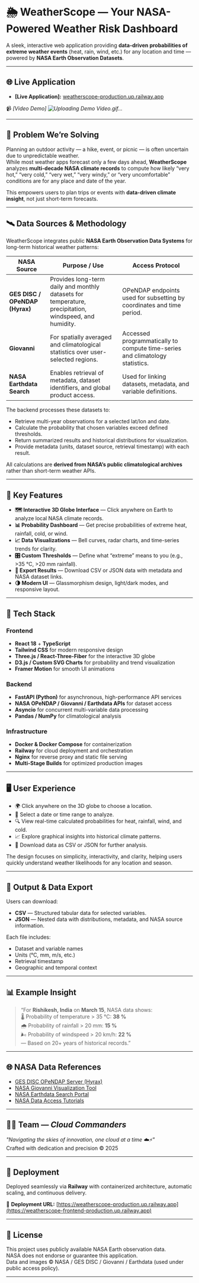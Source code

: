 # 🌦️ WeatherScope — Your NASA-Powered Weather Risk Dashboard

A sleek, interactive web application providing **data-driven probabilities of extreme weather events** (heat, rain, wind, etc.) for any location and time — powered by **NASA Earth Observation Datasets**.

---

## 🌐 Live Application

- **[Live Application]:** [weatherscope-production.up.railway.app](https://weatherscope-frontend-production.up.railway.app)  

📹 *[Video Demo] ![Uploading Demo Video.gif…]()*

---

## 🎯 Problem We’re Solving

Planning an outdoor activity — a hike, event, or picnic — is often uncertain due to unpredictable weather.  
While most weather apps forecast only a few days ahead, **WeatherScope** analyzes **multi-decade NASA climate records** to compute how likely “very hot,” “very cold,” “very wet,” “very windy,” or “very uncomfortable” conditions are for any place and date of the year.

This empowers users to plan trips or events with **data-driven climate insight**, not just short-term forecasts.

---

## 🛰️ Data Sources & Methodology

WeatherScope integrates public **NASA Earth Observation Data Systems** for long-term historical weather patterns:

| NASA Source | Purpose / Use | Access Protocol |
|--------------|----------------|----------------|
| **GES DISC / OPeNDAP (Hyrax)** | Provides long-term daily and monthly datasets for temperature, precipitation, windspeed, and humidity. | OPeNDAP endpoints used for subsetting by coordinates and time period. |
| **Giovanni** | For spatially averaged and climatological statistics over user-selected regions. | Accessed programmatically to compute time-series and climatology statistics. |
| **NASA Earthdata Search** | Enables retrieval of metadata, dataset identifiers, and global product access. | Used for linking datasets, metadata, and variable definitions. |

The backend processes these datasets to:
- Retrieve multi-year observations for a selected lat/lon and date.
- Calculate the probability that chosen variables exceed defined thresholds.
- Return summarized results and historical distributions for visualization.
- Provide metadata (units, dataset source, retrieval timestamp) with each result.

All calculations are **derived from NASA’s public climatological archives** rather than short-term weather APIs.

---

## 🌟 Key Features

- **🗺️ Interactive 3D Globe Interface** — Click anywhere on Earth to analyze local NASA climate records.
- **📊 Probability Dashboard** — Get precise probabilities of extreme heat, rainfall, cold, or wind.
- **📈 Data Visualizations** — Bell curves, radar charts, and time-series trends for clarity.
- **🎛️ Custom Thresholds** — Define what “extreme” means to you (e.g., >35 °C, >20 mm rainfall).
- **💾 Export Results** — Download CSV or JSON data with metadata and NASA dataset links.
- **🌗 Modern UI** — Glassmorphism design, light/dark modes, and responsive layout.

---

## 🧠 Tech Stack

### Frontend
- **React 18** + **TypeScript**
- **Tailwind CSS** for modern responsive design
- **Three.js / React-Three-Fiber** for the interactive 3D globe
- **D3.js / Custom SVG Charts** for probability and trend visualization
- **Framer Motion** for smooth UI animations

### Backend
- **FastAPI (Python)** for asynchronous, high-performance API services
- **NASA OPeNDAP / Giovanni / Earthdata APIs** for dataset access
- **Asyncio** for concurrent multi-variable data processing
- **Pandas / NumPy** for climatological analysis

### Infrastructure
- **Docker & Docker Compose** for containerization  
- **Railway** for cloud deployment and orchestration  
- **Nginx** for reverse proxy and static file serving  
- **Multi-Stage Builds** for optimized production images

---

## 🖥️ User Experience

- 🌍 Click anywhere on the 3D globe to choose a location.  
- 📅 Select a date or time range to analyze.  
- 🔍 View real-time calculated probabilities for heat, rainfall, wind, and cold.  
- 📈 Explore graphical insights into historical climate patterns.  
- 💾 Download data as CSV or JSON for further analysis.  

The design focuses on simplicity, interactivity, and clarity, helping users quickly understand weather likelihoods for any location and season.

---

## 📂 Output & Data Export

Users can download:
- **CSV** — Structured tabular data for selected variables.
- **JSON** — Nested data with distributions, metadata, and NASA source information.

Each file includes:
- Dataset and variable names  
- Units (°C, mm, m/s, etc.)  
- Retrieval timestamp  
- Geographic and temporal context  

---

## 📊 Example Insight

> “For **Rishikesh, India** on **March 15**, NASA data shows:  
> 🌡️ Probability of temperature > 35 °C: **38 %**  
> 🌧️ Probability of rainfall > 20 mm: **15 %**  
> 🌬️ Probability of windspeed > 20 km/h: **22 %**  
> — Based on 20+ years of historical records.”

---

## 🌐 NASA Data References

- [GES DISC OPeNDAP Server (Hyrax)](https://disc.gsfc.nasa.gov/services/opendap/)  
- [NASA Giovanni Visualization Tool](https://giovanni.gsfc.nasa.gov/)  
- [NASA Earthdata Search Portal](https://search.earthdata.nasa.gov/)  
- [NASA Data Access Tutorials](https://disc.gsfc.nasa.gov/information/howto)

---

## 🧑‍💻 Team — *Cloud Commanders*

*"Navigating the skies of innovation, one cloud at a time ☁️⚡"*  
Crafted with dedication and precision © 2025  

---

## 🚀 Deployment

Deployed seamlessly via **Railway** with containerized architecture, automatic scaling, and continuous delivery.

🔗 **Deployment URL:** [https://weatherscope-production.up.railway.app](https://weatherscope-frontend-production.up.railway.app)  

---

## 📜 License

This project uses publicly available NASA Earth observation data.  
NASA does not endorse or guarantee this application.  
Data and images © NASA / GES DISC / Giovanni / Earthdata (used under public access policy).

---
